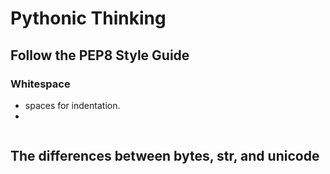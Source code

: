 # Pythonic Thinking

## Follow the PEP8 Style Guide

### Whitespace

+ spaces for indentation.
+ 
```python


```

## The differences between bytes, str, and unicode

